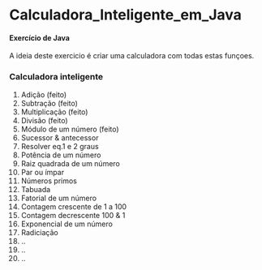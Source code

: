# Calculadora_Inteligente_em_Java

<h4>Exercício de Java</h4>
A ideia deste exercicio é criar uma calculadora com todas estas funçoes.


<h3>Calculadora inteligente</h3>

1. Adição (feito)
2. Subtração (feito)
3. Multiplicação (feito)
4. Divisão (feito)
5. Módulo de um número (feito)
6. Sucessor & antecessor
7. Resolver eq.1 e 2 graus
8. Potência de um número
9. Raiz quadrada de um número
10. Par ou ímpar
11. Números primos
12. Tabuada
13. Fatorial de um número
14. Contagem crescente de 1 a 100
15. Contagem decrescente 100 & 1
16. Exponencial de um número
17. Radiciação
18. ..
19. ..
20. ..
